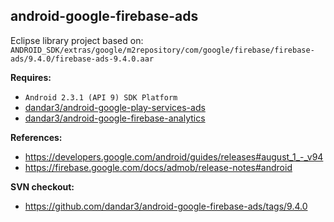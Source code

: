 ## android-google-firebase-ads

Eclipse library project based on:<br/>
`ANDROID_SDK/extras/google/m2repository/com/google/firebase/firebase-ads/9.4.0/firebase-ads-9.4.0.aar`

**Requires:**
- `Android 2.3.1 (API 9) SDK Platform`
- [dandar3/android-google-play-services-ads](https://github.com/dandar3/android-google-play-services-ads)
- [dandar3/android-google-firebase-analytics](https://github.com/dandar3/android-google-firebase-analytics)

**References:**
- https://developers.google.com/android/guides/releases#august_1_-_v94
- https://firebase.google.com/docs/admob/release-notes#android

**SVN checkout:**
- https://github.com/dandar3/android-google-firebase-ads/tags/9.4.0
